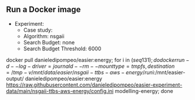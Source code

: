
## Run a Docker image

 - Experiment: 
   - Case study: 
   - Algorithm: nsgaii
   - Search Budget: none
   - Search Budget Threshold: 6000

docker pull danieledipompeo/easier:energy; for i in $(seq 1 31); do docker run -d --log-driver=journald --rm --mount type=tmpfs,destination=/tmp -v /mnt/data/easier/nsgaii-ttbs-aws-energy/run$i:/mnt/easier-output/ danieledipompeo/easier:energy https://raw.githubusercontent.com/danieledipompeo/easier-experiment-data/main/nsgaii-ttbs-aws-energy/config.ini modelling-energy; done 

